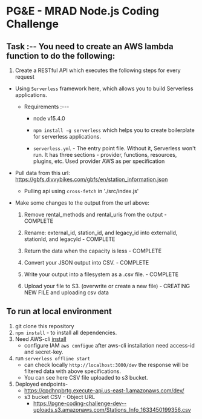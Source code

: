 # PG&E - MRAD Node.js Coding Challenge

## Task :-- You need to create an AWS lambda function to do the following:

1. Create a RESTful API which executes the following steps for every request

- Using `Serverless` framework here, which allows you to build Serverless applications.

  - Requirements :---

    - node v15.4.0

    - `npm install -g serverless` which helps you to create boilerplate for serverless applications.

    - `serverless.yml` - The entry point file. Without it, Serverless won't run. It has three sections - provider, functions, resources, plugins, etc. Used provider AWS as per specification

- Pull data from this url: https://gbfs.divvybikes.com/gbfs/en/station_information.json

  - Pulling api using `cross-fetch` in './src/index.js'

- Make some changes to the output from the url above:

  1. Remove rental_methods and rental_uris from the output - COMPLETE
  2. Rename: external_id, station_id, and legacy_id into externalId, stationId, and
     legacyId - COMPLETE
  3. Return the data when the capacity is less - COMPLETE

  4. Convert your JSON output into CSV. - COMPLETE
  5. Write your output into a filesystem as a .csv file. - COMPLETE 
  6. Upload your file to S3. (overwrite or create a new file) - CREATING NEW FILE and uploading csv data

## To run at local environment

1.  git clone this repository
2.  `npm install` - to install all dependencies.
3.  Need AWS-cli [install](https://docs.aws.amazon.com/cli/latest/userguide/install-cliv2.html)
    - configure IAM `aws configue` after aws-cli installation need access-id and secret-key.
4.  run `serverless offline start`
    - can check locally `http://localhost:3000/dev` the response will be filtered data with above specifications.
    - You can see here CSV file uploaded to s3 bucket.
5.  Deployed endpoints-
    - https://cpdhnpbrtg.execute-api.us-east-1.amazonaws.com/dev/
    - s3 bucket CSV - Object URL
      - https://pgne-coding-challenge-dev--uploads.s3.amazonaws.com/Stations_Info_1633450199356.csv

